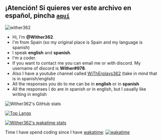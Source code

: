 ## ¡Atención! Si quieres ver este archivo en **español**, pincha [`aquí`](https://github.com/Wither362/Wither362/blob/Espa%C3%B1ol/README.md)

<img src="https://komarev.com/ghpvc/?username=Wither362&label=Profile%20views&color=0e75b6&style=flat" alt="wither362" />

- Hi, I’m **@Wither362**.
- I'm from Spain (so my original place is Spain and my language is spanish)
- I speak **english** and **spanish**.
- I'm a coder.
- If you want to contact me you can email me or with discord. My username of discord is **Wither#978**.
- Also I have a youtube channel called [WiThErplays362](https://www.youtube.com/channel/UCsVr-qBLxT0uSWH037BmlHw/videos) (take in mind that is in spanish/english)
- All the responses you do to me can be in **english** or in **spanish**
- All the responses I do are in spanish or in english, but I usually like writing in english

![Wither362's GitHub stats](https://github-readme-stats.vercel.app/api?username=Wither362&show_icons=true&theme=aura)

[![Top Langs](https://github-readme-stats.vercel.app/api/top-langs/?username=Wither362&theme=aura&langs_count=10)](https://github.com/anuraghazra/github-readme-stats)

[![Wither362's wakatime stats](https://github-readme-stats.vercel.app/api/wakatime?username=Wither362&theme=aura)](https://github.com/anuraghazra/github-readme-stats)

Time I have spend coding since I have [wakatime](https://www.wakatime.com): [![wakatime](https://wakatime.com/badge/user/794e428c-35bd-4d93-8f0f-8b7a40bdacd9.svg)](https://wakatime.com/@794e428c-35bd-4d93-8f0f-8b7a40bdacd9)
<!---
Wither362/Wither362 is a ✨ special ✨ repository because its `README.md` (this file) appears on your GitHub profile.
You can click the Preview link to take a look at your changes.
--->
